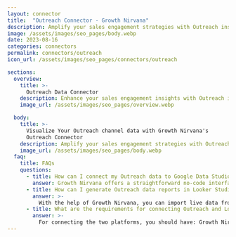 ```yaml
---
layout: connector
title:  "Outreach Connector - Growth Nirvana"
description: Amplify your sales engagement strategies with Outreach insights integrated into Looker Studio.
image: /assets/images/seo_pages/body.webp
date: 2023-08-16
categories: connectors
permalink: connectors/outreach
icon_url: /assets/images/seo_pages/connectors/outreach

sections:
  overview:
    title: >-
      Outreach Data Connector
    description: Enhance your sales engagement insights with Outreach integration. Seamlessly merge sales activity data from Outreach with Looker Studio's analytical capabilities, unlocking insights that shape sales strategies, lead engagement, and operational excellence.
    image_url: /assets/images/seo_pages/overview.webp

  body:
    title: >-
      Visualize Your Outreach channel data with Growth Nirvana's
      Outreach Connector
    description: Amplify your sales engagement strategies with Outreach insights integrated into Looker Studio.
    image_url: /assets/images/seo_pages/body.webp
  faq:
    title: FAQs
    questions:
      - title: How can I connect my Outreach data to Google Data Studio/Looker Studio?
        answer: Growth Nirvana offers a straightforward no-code interface to connect to Outreach data sources.
      - title: How can I generate Outreach data reports in Looker Studio?
        answer: >-
          With the help of Growth Nirvana, you can import live data from Outreach into Looker Studio. These data can be viewed in charts, tables, and dashboards to generate branded reports that can be shared instantly.
      - title: What are the requirements for connecting Outreach and Looker Studio?
        answer: >-
          For connecting the two platforms, you should have: Growth Nirvana Account and Outreach Ads Account
---
```


